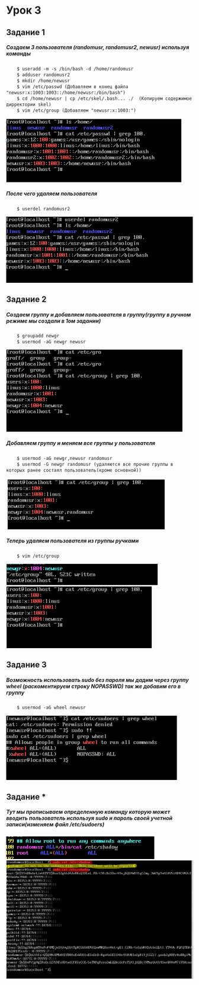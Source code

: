 # Урок 3
## Задание 1

##### Создаем 3 пользователя (randomusr, randomusr2, newusr) используя команды

        $ useradd -m -s /bin/bash -d /home/randomusr
        $ adduser randomusr2
        $ mkdir /home/newusr
        $ vim /etc/passwd (Добавляем в конец файла "newusr:x:1003:1003::/home/newusr:/bin/bash")
        $ cd /home/newusr | cp /etc/skel/.bash... ./  (Копируем содержимое дирректории skel)
        $ vim /etc/group (Добавляем "newusr:x:1003:")

![](./Screenshot_1.png)

##### После чего удаляем пользователя

        $ userdel randomusr2
    
![](./Screenshot_2.png)

## Задание 2
##### Создаем группу и добавляем пользователя в группу(группу в ручном режиме мы создали в 1ом задании)

        $ groupadd newgr
        $ usermod -aG newgr newusr
    
![](./Screenshot_3.png)

##### Добавляем группу и меняем все группы у пользователя

        $ usermod -aG newgr,newusr randomusr
        $ usermod -G newgr randomusr (удаляются все прочие группы в которых ранее состаял пользователь(кроме основной))
        
![](./Screenshot_4.png)

##### Теперь удаляем пользователя из группы ручками

        $ vim /etc/group
        
![](./Screenshot_5.png)
![](./Screenshot_6.png)

## Задание 3
##### Возможность использовать sudo без пароля мы дадим через группу wheel (раскоментируем строку NOPASSWD) так же добавим его в группу

        $ usermod -aG wheel newusr
        
![](./Screenshot_7.png)

## Задание *
##### Тут мы прописываем определенную команду которую может вводить пользователь используя sudo и пароль своей учетной записи(изменяем файл /etc/sudoers)
![](./Screenshot_8.png)
![](./Screenshot_9.png)

